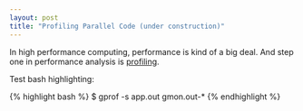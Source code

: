 ```yaml
---
layout: post
title: "Profiling Parallel Code (under construction)"
---
```


In high performance computing, performance is kind of
a big deal. And step one in performance analysis is
[profiling](http://en.wikipedia.org/wiki/Profiling_%28computer_programming%29).

Test bash highlighting:

{% highlight bash %}
$ gprof -s app.out gmon.out-*
{% endhighlight %}